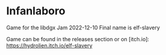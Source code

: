 # Infanlaboro
Game for the libdgx Jam 2022-12-10
Final name is elf-slavery

Game can be found in the releases section or on [itch.io]: https://hydrolien.itch.io/elf-slavery